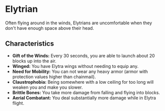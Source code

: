 # Elytrian

Often flying around in the winds, Elytrians are uncomfortable when they don't have enough space above their head.

## Characteristics

- **Gift of the Winds:** Every 30 seconds, you are able to launch about 20 blocks up into the air.
- **Winged:** You have Elytra wings without needing to equip any.
- **Need for Mobility:** You can not wear any heavy armor (armor with protection values higher than chainmail).
- **Claustrophobia:** Being somewhere with a low ceiling for too long will weaken you and make you slower.
- **Brittle Bones:** You take more damage from falling and flying into blocks.
- **Aerial Combatant:** You deal substantially more damage while in Elytra flight.
